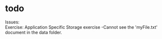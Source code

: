 # todo

Issues:  
Exercise: Application Specific Storage exercise 
-Cannot see the 'myFile.txt' document in the data folder.
